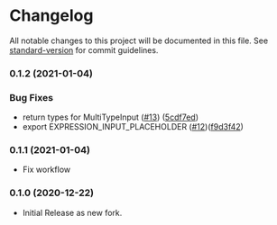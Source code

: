 # Changelog

All notable changes to this project will be documented in this file. See [standard-version](https://github.com/conventional-changelog/standard-version) for commit guidelines.

### 0.1.2 (2021-01-04)

### Bug Fixes

- return types for MultiTypeInput ([#13](https://github.com/wings-software/uikit/issues/13)) ([5cdf7ed](https://github.com/wings-software/uikit/commit/5cdf7ed0950b18bcfaac931f8ef1dbca39341cb4))
- export EXPRESSION_INPUT_PLACEHOLDER ([#12](https://github.com/wings-software/uikit/issues/12))([f9d3f42](https://github.com/wings-software/uikit/commit/f9d3f42f0c64002aaa103c0ee37c0e44dfe3b4d1))

### 0.1.1 (2021-01-04)

- Fix workflow

### 0.1.0 (2020-12-22)

- Initial Release as new fork.
